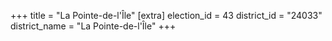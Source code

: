 +++
title = "La Pointe-de-l'Île"
[extra]
election_id = 43
district_id = "24033"
district_name = "La Pointe-de-l'Île"
+++
